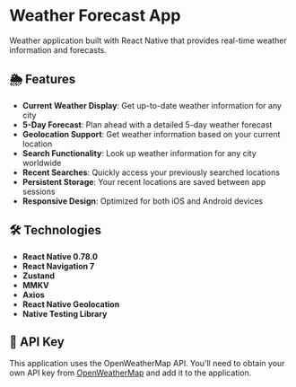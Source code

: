 # Weather Forecast App

Weather application built with React Native that provides real-time weather information and forecasts.

## 🌦️ Features

- **Current Weather Display**: Get up-to-date weather information for any city
- **5-Day Forecast**: Plan ahead with a detailed 5-day weather forecast
- **Geolocation Support**: Get weather information based on your current location
- **Search Functionality**: Look up weather information for any city worldwide
- **Recent Searches**: Quickly access your previously searched locations
- **Persistent Storage**: Your recent locations are saved between app sessions
- **Responsive Design**: Optimized for both iOS and Android devices

## 🛠️ Technologies
- **React Native 0.78.0**
- **React Navigation 7**
- **Zustand**
- **MMKV**
- **Axios**
- **React Native Geolocation**
- **Native Testing Library**

## 🔑 API Key
This application uses the OpenWeatherMap API. You'll need to obtain your own API key from [OpenWeatherMap](https://openweathermap.org/api) and add it to the application.
